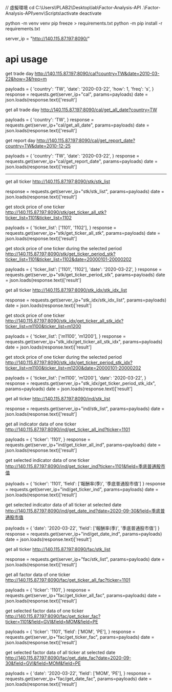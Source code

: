 // 虛擬環境
cd C:\Users\IPLAB2\Desktop\lab\Factor-Analysis-API
.\Factor-Analysis-API\venv\Scripts\activate
deactivate

python -m venv venv
pip freeze > requirements.txt
python -m pip install -r requirements.txt


server_ip = "http://140.115.87.197:8090/"

# api usage
<!-- calendar -->
get trade day
http://140.115.87.197:8090/cal?country=TW&date=2010-03-22&how=3&freq=m

payloads = {
    'country': 'TW',
    'date': '2020-03-22',
    'how': 1,
    'freq': 's',
}
response = requests.get(server_ip+"cal", params=payloads)
date = json.loads(response.text)['result']

get all trade day
http://140.115.87.197:8090/cal/get_all_date?country=TW

payloads = {
    'country': 'TW',
}
response = requests.get(server_ip+"cal/get_all_date", params=payloads)
date = json.loads(response.text)['result']

get report day
http://140.115.87.197:8090/cal/get_report_date?country=TW&date=2010-12-25

payloads = {
    'country': 'TW',
    'date': '2020-03-22',
}
response = requests.get(server_ip+"cal/get_report_date", params=payloads)
date = json.loads(response.text)['result']

***

<!-- stock -->
get all ticker
http://140.115.87.197:8090/stk/stk_list

response = requests.get(server_ip+"stk/stk_list", params=payloads)
date = json.loads(response.text)['result']

get stock price of one ticker
http://140.115.87.197:8090/stk/get_ticker_all_stk?ticker_list=1101&ticker_list=1102

payloads = {
    'ticker_list': ['1101', '1102'],
}
response = requests.get(server_ip+"stk/get_ticker_all_stk", params=payloads)
date = json.loads(response.text)['result']

get stock price of one ticker during the selected period
http://140.115.87.197:8090/stk/get_ticker_period_stk?ticker_list=1101&ticker_list=1102&date=20000101-20000202

payloads = {
    'ticker_list': ['1101', '1102'],
    'date': '2020-03-22',
}
response = requests.get(server_ip+"stk/get_ticker_period_stk", params=payloads)
date = json.loads(response.text)['result']

<!-- stock index -->
get all ticker
http://140.115.87.197:8090/stk_idx/stk_idx_list

response = requests.get(server_ip+"stk_idx/stk_idx_list", params=payloads)
date = json.loads(response.text)['result']

get stock price of one ticker
http://140.115.87.197:8090/stk_idx/get_ticker_all_stk_idx?ticker_list=m1100&ticker_list=m1200

payloads = {
    'ticker_list': ['m1100', 'm1200'],
}
response = requests.get(server_ip+"stk_idx/get_ticker_all_stk_idx", params=payloads)
date = json.loads(response.text)['result']

get stock price of one ticker during the selected period
http://140.115.87.197:8090/stk_idx/get_ticker_period_stk_idx?ticker_list=m1100&ticker_list=m1200&date=20000101-20000202

payloads = {
    'ticker_list': ['m1100', 'm1200'],
    'date': '2020-03-22',
}
response = requests.get(server_ip+"stk_idx/get_ticker_period_stk_idx", params=payloads)
date = json.loads(response.text)['result']

<!-- indicator -->
get all ticker
http://140.115.87.197:8090/ind/stk_list

response = requests.get(server_ip+"ind/stk_list", params=payloads)
date = json.loads(response.text)['result']

get all indicator data of one ticker
http://140.115.87.197:8090/ind/get_ticker_all_ind?ticker=1101

payloads = {
    'ticker': '1101',
}
response = requests.get(server_ip+"ind/get_ticker_all_ind", params=payloads)
date = json.loads(response.text)['result']

get selected indicator data of one ticker
http://140.115.87.197:8090/ind/get_ticker_ind?ticker=1101&field=季底普通股市值

payloads = {
    'ticker': '1101',
    'field': ['報酬率(季)', '季底普通股市值']
}
response = requests.get(server_ip+"ind/get_ticker_ind", params=payloads)
date = json.loads(response.text)['result']

get selected indicator data of all ticker at selected date
http://140.115.87.197:8090/ind/get_date_ind?date=2020-09-30&field=季底普通股市值

payloads = {
    'date': '2020-03-22',
    'field': ['報酬率(季)', '季底普通股市值']
}
response = requests.get(server_ip+"ind/get_date_ind", params=payloads)
date = json.loads(response.text)['result']

<!-- factor -->
get all ticker
http://140.115.87.197:8090/fac/stk_list

response = requests.get(server_ip+"fac/stk_list", params=payloads)
date = json.loads(response.text)['result']

get all factor data of one ticker
http://140.115.87.197:8090/fac/get_ticker_all_fac?ticker=1101

payloads = {
    'ticker': '1101',
}
response = requests.get(server_ip+"fac/get_ticker_all_fac", params=payloads)
date = json.loads(response.text)['result']

get selected factor data of one ticker
http://140.115.87.197:8090/fac/get_ticker_fac?ticker=1101&field=GVI&field=MOM&field=PE

payloads = {
    'ticker': '1101',
    'field': ['MOM', 'PE'],
}
response = requests.get(server_ip+"fac/get_ticker_fac", params=payloads)
date = json.loads(response.text)['result']

get selected factor data of all ticker at selected date
http://140.115.87.197:8090/fac/get_date_fac?date=2020-09-30&field=GVI&field=MOM&field=PE

payloads = {
    'date': '2020-03-22',
    'field': ['MOM', 'PE'],
}
response = requests.get(server_ip+"fac/get_date_fac", params=payloads)
date = json.loads(response.text)['result']
